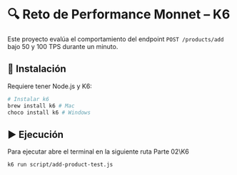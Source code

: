 # 🔍 Reto de Performance Monnet – K6

Este proyecto evalúa el comportamiento del endpoint `POST /products/add` bajo 50 y 100 TPS durante un minuto.

## 🔧 Instalación

Requiere tener Node.js y K6:

```bash
# Instalar k6
brew install k6 # Mac
choco install k6 # Windows
```

## ▶️ Ejecución

Para ejecutar abre el terminal en la siguiente ruta Parte 02\K6

```bash
k6 run script/add-product-test.js
```